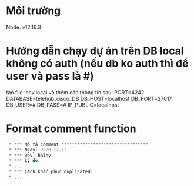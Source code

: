 # Môi trường
Node: v12.16.3

# Hướng dẫn chạy dự án trên DB local không có auth (nếu db ko auth thì để user và pass là #)
tạo file .env.local và thêm các thông tin sau:
PORT=4242
DATABASE=telehub_cisco_DB
DB_HOST=localhost
DB_PORT=27017
DB_USER=#
DB_PASS=#
IP_PUBLIC=localhost

# Format comment function
```javascript
 * *** Mô tả comment *********************************
 * *** Ngày: 2020-12-12
 * *** Dev: hainv
 * *** Lý do:
 * ...
 * *** Cách khắc phục duplicated:
 * ...
```